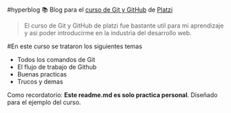 #hyperblog 📚
Blog para el [ curso de Git y GitHub](https://platzi.com/cursos/git-github/ " curso de Git y GitHub") de [Platzi](https://platzi.com/ "Platzi")
>El curso de Git y GitHub de platzi fue bastante util para mi aprendizaje y asi poder introducirme en la industria del desarrollo web.

#En este curso se trataron los siguientes temas
* Todos los comandos de Git
* El flujo de trabajo de Github
* Buenas practicas
* Trucos y demas

Como recordatorio: **Este readme.md es solo practica personal**. Diseñado para el ejemplo del curso.